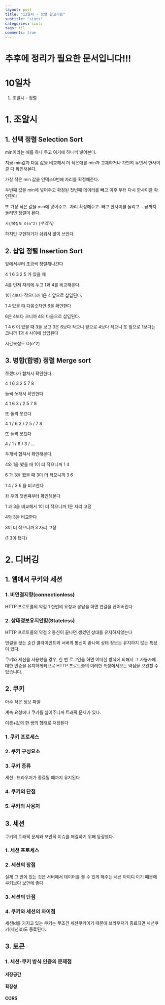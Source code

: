 ```yaml
---
layout: post
title: "12일차 - 정렬 알고리즘"
subtitle: "siots"
categories: siots
tags: til
comments: true
---
```


# 추후에 정리가 필요한 문서입니다!!!

# 10일차

1. 조알시 - 정렬

# 1. 조알시

## 1. 선택 정렬 Selection Sort

min이라는 애를 하나 두고 여기에 하나씩 넣어본다.

지금 min값과 다음 값을 비교해서 더 작은애를 min과 교체하거나 가만히 두면서 한사이클 다 확인해본다.

가장 작은 min 값을 인덱스0번에 자리를 확정해준다.

두번째 값을 min에 넣어주고 확정된 첫번째 데이터를 빼고 이후 부터 다시 한사이클 확인한다

또 가장 작은 값을 min에 넣어주고...자리 확정해주고..빼고 한사이클 돌리고... 끝까지 돌리면 정렬이 된다.

`시간복잡도 O(n^2)` _(쑤레기)_

하지만 구현하기가 쉬워서 많이 쓰인다.

## 2. 삽입 정렬 Insertion Sort

앞에서부터 조금씩 정렬해나간다

4 1 6 3 2 5 가 있을 때

4를 먼저 자리에 두고 1과 4를 비교해본다.

1이 4보다 작으니까 1은 4 앞으로 삽입된다.

1 4 있을 떄 다음숫자인 6을 확인한다

6은 4보다 크니까 4의 다음으로 삽입된다.

1 4 6 이 있을 때 3을 보고
3은 6보다 작으니 앞으로 4보다 작으니 또 앞으로 1보다는 크니까 1과 4 사이에 삽입된다

시간복잡도 O(n^2)

## 3. 병합(합병) 정렬 Merge sort

쪼갰다가 합쳐서 확인한다.

4 1 6 3 2 5 7 8

둘씩 쪼개서 확인한다.

4 1 6 3 / 2 5 7 8

또 둘씩 쪼갠다

4 1 / 6 3 / 2 5 / 7 8

또 둘씩 쪼갠다

4 / 1 / 6 / 3 / ...

두개씩 합쳐서 확인해본다.

4와 1을 봤을 때 1이 더 작으니까 1 4

6 과 3을 봤을 때 3이 더 작으니까 3 6

1 4 / 3 6 을 비교한다

좌 우의 첫번쨰부터 확인해본다

1 과 3을 비교해서 1이 더 작으니까 1은 자리 고정

4와 3을 비교한다

3이 더 작으니까 3 자리 고정

(1 3이 됐다)

# 2. 디버깅

## 1. 웹에서 쿠키와 세션

### 1. 비연결지향(connectionless)

HTTP 프로토콜의 약점 1
한번의 요청과 응답을 하면 연결을 끊어버린다

### 2. 상태정보유지안함(Stateless)

HTTP 프로토콜의 약점 2
통신이 끝나면 생겼던 상태를 유지하지않는다

연결을 끊는 순간 클라이언트와 서버의 통신이 끝나며 상태 정보는 유지하지 않는 특성이 있다.

쿠키와 세션을 사용했을 경우, 한 번 로그인을 하면 어떠한 방식에 의해서 그 사용자에 대한 인증을 유지하게되므로 HTTP 프로토콜의 이러한 특성에서오는 약점을 보완할 수 있습니다.

## 2. 쿠키

아주 작은 정보 파일

계속 요청에다 쿠키를 실어주니까 트래픽 문제가 있다.

이름+값의 한 쌍의 형태로 저장된다

### 1. 쿠키 프로세스

### 2. 쿠키 구성요소

### 3. 쿠키 종류

세션 : 브라우저가 종료될 떄까지 유지된다

### 4. 쿠키의 단점

### 5. 쿠키의 사용처

## 3. 세션

쿠키의 트래픽 문제와 보안적 이슈를 해결하기 위해 등장했다.

### 1. 세션 프로세스

### 2. 세션의 장점

실제 그 안에 있는 것은 서버에서 데이터를 볼 수 있게 해주는 세션 아이디 이기 떄문에 쿠키보다 보안에 좋다

### 3. 세션의 단점

### 4. 쿠키와 세션의 차이점

세션id를 가지고 있는 쿠키는 무조건 세션쿠키이기 때문에 브라우저가 종료되면 세션쿠키(세션id)도 종료된다.

## 3. 토큰

### 1. 세션-쿠키 방식 인증의 문제점

#### 저장공간

#### 확장성

#### CORS

